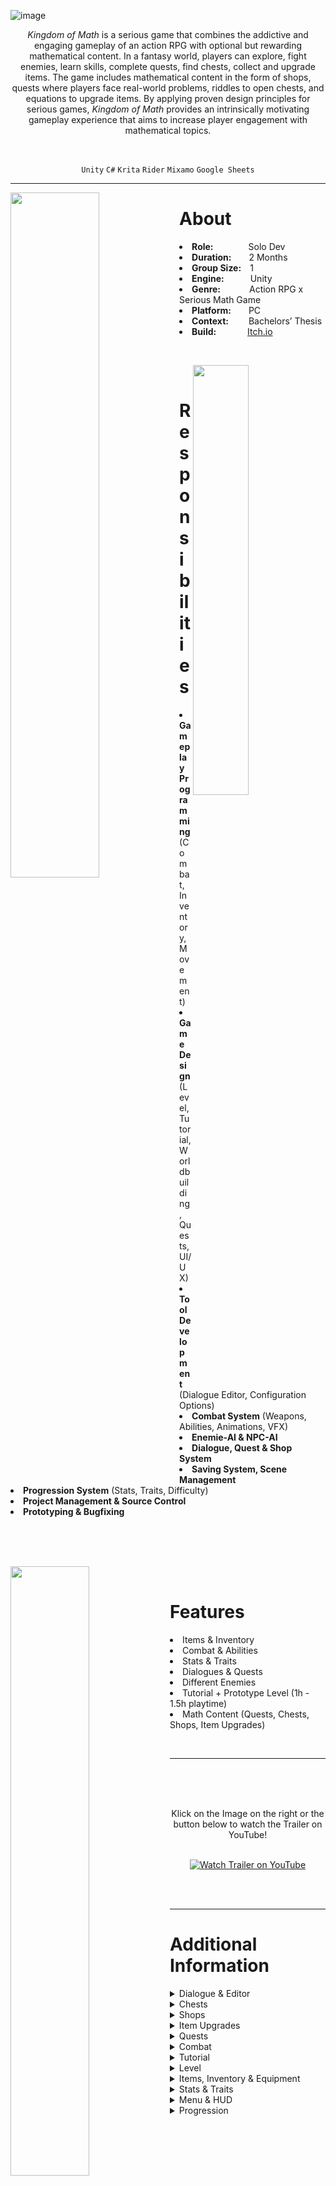 
![image](https://user-images.githubusercontent.com/104200268/227314831-742e8f9e-8c0d-4339-8d30-1f48b045204b.png)
<p align="center"><i>Kingdom of Math</i> is a serious game that combines the addictive and engaging gameplay of an action RPG with optional but rewarding mathematical content. In a fantasy world, players can explore, fight enemies, learn skills, complete quests, find chests, collect and upgrade items. The game includes mathematical content in the form of shops, quests where players face real-world problems, riddles to open chests, and equations to upgrade items. By applying proven design principles for serious games, <i>Kingdom of Math</i>  provides an intrinsically motivating gameplay experience that aims to increase player engagement with mathematical topics.</p>

<br>

<div align="center">
 
`Unity`
`C#`
`Krita`
`Rider`
`Mixamo`
`Google Sheets`

</div>

---

<p>
<img align="left" width="53%" height="auto" src="https://user-images.githubusercontent.com/104200268/227624597-b379a28d-b547-41ef-bdc3-bba323bf3e7f.gif">
<h1>About</h1>
<li><b>Role:</b>&emsp;&emsp;&emsp;&emsp;Solo Dev</li>
<li><b>Duration:</b>&emsp;&emsp;2 Months</li>
<li><b>Group Size:</b>&emsp;1</li>
<li><b>Engine:</b>&emsp;&emsp;&emsp;Unity</li>
<li><b>Genre:</b>&emsp;&emsp;&emsp;&nbsp;Action RPG x Serious Math Game</li>
<li><b>Platform:</b>&emsp;&emsp;PC</li>
<li><b>Context:</b>&emsp;&emsp;&nbsp;Bachelors’ Thesis</li>
<li><b>Build:</b>&emsp;&emsp;&emsp;&nbsp;&nbsp;<a href="https://lauramarsoner.itch.io/kingdomofmath">Itch.io</a></li>
</p>

<br>

<p>
<div>
<img align="right" width="42%" height="auto" src="https://user-images.githubusercontent.com/104200268/227627070-b529d4c9-8838-4a3e-8055-d579a45d0ede.png">
<br>
<h1>Responsibilities</h1>
<li><b>Gameplay Programming</b> (Combat, Inventory, Movement)</li>
<li><b>Game Design</b> (Level, Tutorial, Worldbuilding, Quests, UI/UX)</li>
<li><b>Tool Development</b> (Dialogue Editor, Configuration Options)</li>
<li><b>Combat System</b> (Weapons, Abilities, Animations, VFX)</li>
<li><b>Enemie-AI & NPC-AI</b></li>
<li><b>Dialogue, Quest & Shop System</b></li>
<li><b>Saving System, Scene Management</b></li>
<li><b>Progression System</b> (Stats, Traits, Difficulty)</li>
<li><b>Project Management & Source Control</b></li>
<li><b>Prototyping & Bugfixing</b></li>
<br>
<br>
</div>
</p>


<br>

<p>
<div>
<img align="left" width="50%" height="auto" src="https://user-images.githubusercontent.com/104200268/227634579-c074e1ef-75a3-4509-9fca-d6fabc0073be.gif">
<br>
<h1>Features</h1>
<li>Items & Inventory</li>
<li>Combat & Abilities</li>
<li>Stats & Traits</li>
<li>Dialogues & Quests</li>
<li>Different Enemies</li>
<li>Tutorial + Prototype Level (1h - 1.5h playtime)</li>
<li>Math Content (Quests, Chests, Shops, Item Upgrades)</li>
</div>
</p>

<br>

---


 <a href="http://www.youtube.com/watch?feature=player_embedded&v=zHgLsDbrP3M
" target="_blank"><img src="https://user-images.githubusercontent.com/104200268/227638337-fd73fd4e-50a8-41b3-9bd4-4d418f4fe416.png" 
alt="Watch Trailer on YouTube" align="right" width="60%" height="auto" border="10" /></a>
<br>
 <br>
  <br>
<div align="center"> Klick on the Image on the right or the button below to watch the Trailer on YouTube! 
<br>
<br>

 
[![Watch Trailer on YouTube](https://img.shields.io/badge/Watch%20Trailer-FF0000?logo=youtube&style=for-the-badge)](http://www.youtube.com/watch?feature=player_embedded&v=zHgLsDbrP3M) 

</div>
</div>

<br>
<br>


---

<p>
<h1>Additional Information</h1>
<details>
  <summary>Dialogue & Editor</summary>
  ![mehrere_megliche_ontwortn](https://user-images.githubusercontent.com/104200268/227770422-955ecd57-e185-40f4-b9fa-aca13a8e6842.png)
![mehrere_megliche_ontwortn02](https://user-images.githubusercontent.com/104200268/227770423-0f27141e-4c54-478e-a061-1bda0ba10a19.png)
![image22](https://user-images.githubusercontent.com/104200268/227770424-3d76d338-f03b-4df5-a914-addf655d198a.png)
![dialogueEditor1](https://user-images.githubusercontent.com/104200268/227770731-43d8f6fc-03c6-4ab8-a377-28771b3f9de5.PNG)
![dialogueEditor2](https://user-images.githubusercontent.com/104200268/227770734-870e6dc9-a4ef-443a-99c1-62a476c61472.PNG)
![dialogueEditor](https://user-images.githubusercontent.com/104200268/227770737-b3b5016d-ce63-4ef2-bc02-f4bf4a60bb60.PNG)

  This is the text that will be hidden and can be expanded by clicking on the button.
  
</details>

<details>
  <summary>Chests</summary>
  
![image6](https://user-images.githubusercontent.com/104200268/227770154-8badb528-65da-446a-9569-44b6c27e9f2d.png)

![image16](https://user-images.githubusercontent.com/104200268/227770156-dcc77aea-e740-4666-8390-46ec6a41f624.gif)
</details>

<details>
  <summary>Shops</summary>
  
  This is the text that will be hidden and can be expanded by clicking on the button.
  ![Shop02](https://user-images.githubusercontent.com/104200268/227770460-569c4c95-b963-4cb7-a131-89b8d7e1130e.png)
![image23](https://user-images.githubusercontent.com/104200268/227770464-ebbb5689-2909-4237-acb7-b239e64786f8.png)
![image17](https://user-images.githubusercontent.com/104200268/227770519-99289146-2117-4316-bfc8-f4d785567e80.gif)

</details>

<details>
  <summary>Item Upgrades</summary>
  
  This is the text that will be hidden and can be expanded by clicking on the button.
  ![image14](https://user-images.githubusercontent.com/104200268/227770235-918c6946-e085-44bb-8934-d9b8539eb122.gif)

</details>

<details>
  <summary>Quests</summary>
  ![ezgif com-optimize](https://user-images.githubusercontent.com/104200268/227770657-7a97f0d5-4023-4d54-b5b8-06b8be63d407.gif)

  This is the text that will be hidden and can be expanded by clicking on the button.
  
</details>
<details>
  <summary>Combat</summary>
  ![Circle_Auf_Boden](https://user-images.githubusercontent.com/104200268/227770296-7393e827-009d-40d3-8bf2-66c58208fe2a.png)
![Combat02 (1)](https://user-images.githubusercontent.com/104200268/227770300-7b7ad007-3772-4824-a9cb-df7fcbc2a674.png)
![ezgif com-optimize](https://user-images.githubusercontent.com/104200268/227770574-cb417695-9541-4a4f-8e6f-ce76981e2da6.gif)
![enemies](https://user-images.githubusercontent.com/104200268/227770721-d5af6a25-117b-4bcf-bbc9-f14638d5cdc3.PNG)

  This is the te![image24](https://user-images.githubusercontent.com/104200268/227770600-8bd23f67-29e6-4a71-b5c4-b9e46901845b.gif)
xt that will be hidden and can be expanded by clicking on the button.
  
</details>

<details>
  <summary>Tutorial</summary>
  
  This is the text that will be hidden and can be expanded by clicking on the button.
  ![tutorial01_Text03](https://user-images.githubusercontent.com/104200268/227770307-db398f6f-c979-40eb-82f8-4371b3911c14.png)
![tutorial02_Text](https://user-images.githubusercontent.com/104200268/227770308-6e6f8038-4a5b-4b0e-a55b-abe1af29667d.png)

</details>

<details>
  <summary>Level</summary>
  
  This is the text that will be hidden and can be expanded by clicking on the button.
  
</details>
<details>
  <summary>Items, Inventory & Equipment</summary>
  
  This is th![Inventar_ZuoftSchunGmocht](https://user-images.githubusercontent.com/104200268/227770376-1bd74a0c-e1eb-49fa-aa4f-ba115ed9c0a5.png)
e text that will be hidden and can be expanded by clicking on the button.
  ![pickups](https://user-images.githubusercontent.com/104200268/227770789-9d1f210c-045b-4b2c-9957-82d47082fa67.PNG)

</details>

<details>
  <summary>Stats & Traits</summary>
  ![Stats](https://user-images.githubusercontent.com/104200268/227770405-c5de455d-2b22-4b6a-9718-c5bfed2134e6.png)
![Stats02](https://user-images.githubusercontent.com/104200268/227770407-1ae44eb7-fcd5-489c-94f2-1a1e2b7dbf7c.png)

  This is the text that will be hidden and can be expanded by clicking on the button.
  
</details>
<details>
  <summary>Menu & HUD</summary>
  ![image21](https://user-images.githubusercontent.com/104200268/227770525-ef541b4f-d53b-4120-807c-01e16119342c.png)
![Main_Menu](https://user-images.githubusercontent.com/104200268/227770545-a1086e54-4a32-4f67-aca6-2fe967083310.png)

  This is the text that![PauseMenue02](https://user-images.githubusercontent.com/104200268/227770529-10d03e56-53cc-4d44-85d2-3c4264bc70d0.png)
 will be hidden and can be expanded by clicking on the button.
  
</details>
<details>
  <summary>Progression</summary>


  ![Progression](https://user-images.githubusercontent.com/104200268/227770766-03aae77e-b416-47e4-b5fd-298adc3d674b.PNG)
![progressionenemy](https://user-images.githubusercontent.com/104200268/227770767-931b36e0-f552-4b84-81bb-308809898956.PNG)
![progressionPlayer](https://user-images.githubusercontent.com/104200268/227770769-d5deefb6-f553-4ed1-b972-cc427b201126.PNG)

</details>
</p>

